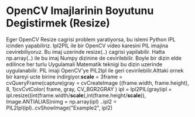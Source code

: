# OpenCV Imajlarinin Boyutunu Degistirmek (Resize)

Eger OpenCV Resize cagrisi problem yaratiyorsa, bu islemi Python IPL
icinden yapabiliriz. Ipl2PIL ile bir OpenCV video karesini PIL imajina
cevirebiliyoruz. Bu imaj uzerinde resize(..) cagrisi
yapilabilir. Hatta np.array(..) ile bu imaj Numpy dizinine de
cevirilebilir. Boyle bir dizin elde edilince her turlu Uygulamali
Matematik teknigi bu dizin uzerinde uygulanabilir. PIL imaji OpenCV'ye
PIL2Ipl ile geri cevirilebilir.Alttaki ornek bir kareyi ucte birine
indirgiyor.__scale__ = 3frame = cvQueryFrame(capture)gray =
cvCreateImage ((frame.width, frame.height), 8, 1)cvCvtColor( frame,
gray, CV_BGR2GRAY ) ipl = Ipl2PIL(gray)ipl =
ipl.resize((int(frame.width/__scale__),int(frame.height/__scale__)),
Image.ANTIALIAS)nimg = np.array(ipl) ..ipl2 =
PIL2Ipl(ipl)..cvShowImage("Example2", ipl2)




